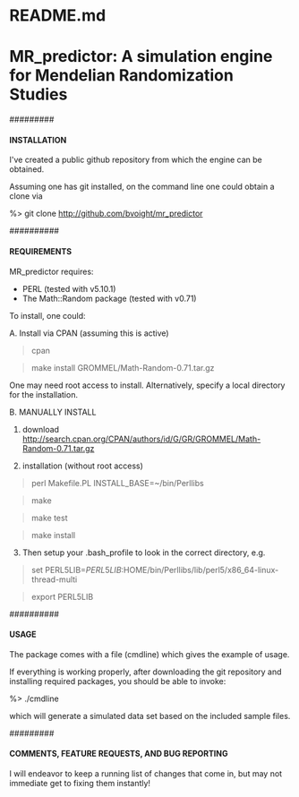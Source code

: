 # README.md

# MR_predictor: A simulation engine for Mendelian Randomization Studies

#########
#### INSTALLATION

I've created a public github repository from which the engine can be obtained.

Assuming one has git installed, on the command line one could obtain a clone via

%> git clone http://github.com/bvoight/mr_predictor

##########
#### REQUIREMENTS

MR_predictor requires:

- PERL (tested with v5.10.1)
- The Math::Random package (tested with v0.71)

To install, one could:

A. Install via CPAN (assuming this is active)

> cpan

> make install GROMMEL/Math-Random-0.71.tar.gz

One may need root access to install. Alternatively, specify a local directory for the installation.

B. MANUALLY INSTALL

1. download http://search.cpan.org/CPAN/authors/id/G/GR/GROMMEL/Math-Random-0.71.tar.gz

2. installation (without root access)

> perl Makefile.PL INSTALL_BASE=~/bin/Perllibs

> make

> make test

> make install

3. Then setup your .bash_profile to look in the correct directory, e.g.

> set PERL5LIB=$PERL5LIB:$HOME/bin/Perllibs/lib/perl5/x86_64-linux-thread-multi

> export PERL5LIB

##########
#### USAGE

The package comes with a file (cmdline) which gives the example of usage.

If everything is working properly, after downloading the git repository and installing required packages, you should be able to invoke:

%> ./cmdline

which will generate a simulated data set based on the included sample files.

#########
#### COMMENTS, FEATURE REQUESTS, AND BUG REPORTING

I will endeavor to keep a running list of changes that come in, but may not immediate get to fixing them instantly!

